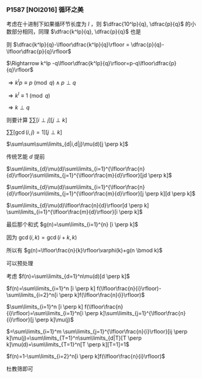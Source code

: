 ### P1587 [NOI2016] 循环之美

考虑在十进制下如果循环节长度为 $l$ ，则 $\dfrac{10^lp}{q}, \dfrac{p}{q}$ 的小数部分相同，同理 $\dfrac{k^lp}{q}, \dfrac{p}{q}$  也是

则 $\dfrac{k^lp}{q}-\lfloor\dfrac{k^lp}{q}\rfloor = \dfrac{p}{q}-\lfloor\dfrac{p}{q}\rfloor$

$\Rightarrow k^lp -q\lfloor\dfrac{k^lp}{q}\rfloor=p-q\lfloor\dfrac{p}{q}\rfloor$

$\Rightarrow k^lp \equiv p \pmod q \land p \perp q$

$\Rightarrow k^l \equiv 1 \pmod q$

$\Rightarrow k \perp q$

则要计算 $\sum\sum[i\perp j][ j \perp k]$

$\sum\sum [\gcd(i,j)=1][j\perp k]$

$\sum\sum\sum\limits_{d|i,d|j}\mu(d)[j \perp k]$

传统艺能 $d$ 提前

$\sum\limits_{d}\mu(d)\sum\limits_{i=1}^{\lfloor\frac{n}{d}\rfloor}\sum\limits_{j=1}^{\lfloor\frac{m}{d}\rfloor}[jd \perp k]$

$\sum\limits_{d}\mu(d)\sum\limits_{i=1}^{\lfloor\frac{n}{d}\rfloor}\sum\limits_{j=1}^{\lfloor\frac{m}{d}\rfloor}[j \perp k][d \perp k]$

$\sum\limits_{d}\mu(d)\lfloor\frac{n}{d}\rfloor[d \perp k] \sum\limits_{i=1}^{\lfloor\frac{m}{d}\rfloor}[i \perp k]$

最后那个和式 $g(n)=\sum\limits_{i=1}^{n} [i \perp k]$

因为 $\gcd(i,k)=\gcd(i+k,k)$

所以有 $g(n)=\lfloor\frac{n}{k}\rfloor\varphi(k)+g(n \bmod k)$

可以预处理

考虑 $f(n)=\sum\limits_{d=1}^n\mu(d)[d \perp k]$

$f(n)=\sum\limits_{i=1}^n [i \perp k] f(\lfloor\frac{n}{i}\rfloor)-\sum\limits_{i=2}^n[i \perp k]f(\lfloor\frac{n}{i}\rfloor)$

$\sum\limits_{i=1}^n [i \perp k] f(\lfloor\frac{n}{i}\rfloor)=\sum\limits_{i=1}^n[i \perp k]\sum\limits_{j=1}^{\lfloor\frac{n}{i}\rfloor}[j \perp k]\mu(j)$

$=\sum\limits_{i=1}^m \sum\limits_{j=1}^{\lfloor\frac{n}{i}\rfloor}[ij \perp k]\mu(j)=\sum\limits_{T=1}^n\sum\limits_{d|T}[T \perp k]\mu(d)=\sum\limits_{T=1}^n[T \perp k][T=1]=1$

$f(n)=1-\sum\limits_{i=2}^n[i \perp k]f(\lfloor\frac{n}{i}\rfloor)$

杜教筛即可